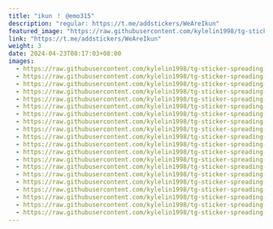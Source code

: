 ```yaml
---
title: "ikun ！ @emo315"
description: "regular: https://t.me/addstickers/WeAreIkun"
featured_image: "https://raw.githubusercontent.com/kylelin1998/tg-sticker-spreading-worldwide-images/main/img/b766b385-5111-4b57-899b-fd745c4bd0bb.jpg"
link: "https://t.me/addstickers/WeAreIkun"
weight: 3
date: 2024-04-23T08:17:03+08:00
images:
  - https://raw.githubusercontent.com/kylelin1998/tg-sticker-spreading-worldwide-images/main/img/b766b385-5111-4b57-899b-fd745c4bd0bb.jpg
  - https://raw.githubusercontent.com/kylelin1998/tg-sticker-spreading-worldwide-images/main/img/fae91eaa-fe2e-43de-942d-31e6cdbacba7.jpg
  - https://raw.githubusercontent.com/kylelin1998/tg-sticker-spreading-worldwide-images/main/img/80bc459a-2879-4f0e-898d-242cbfff2479.jpg
  - https://raw.githubusercontent.com/kylelin1998/tg-sticker-spreading-worldwide-images/main/img/7331b8b4-9492-4b00-ba22-9376f1b9dedb.jpg
  - https://raw.githubusercontent.com/kylelin1998/tg-sticker-spreading-worldwide-images/main/img/2691bf08-a6b9-4c42-859d-084bfa7eb8cf.jpg
  - https://raw.githubusercontent.com/kylelin1998/tg-sticker-spreading-worldwide-images/main/img/2fc061d5-ade9-4ec7-bce9-b87d758e3b72.jpg
  - https://raw.githubusercontent.com/kylelin1998/tg-sticker-spreading-worldwide-images/main/img/e360fead-1d62-41ae-8f6b-d74d39892eb7.jpg
  - https://raw.githubusercontent.com/kylelin1998/tg-sticker-spreading-worldwide-images/main/img/8d5afbf5-6a42-4d5f-9039-d23dfc109761.jpg
  - https://raw.githubusercontent.com/kylelin1998/tg-sticker-spreading-worldwide-images/main/img/5ed54cab-0a64-43d5-8e1b-ec7cb921d4f2.jpg
  - https://raw.githubusercontent.com/kylelin1998/tg-sticker-spreading-worldwide-images/main/img/4bc0932c-8947-4c19-af51-bc180643c6e0.jpg
  - https://raw.githubusercontent.com/kylelin1998/tg-sticker-spreading-worldwide-images/main/img/46c8d7b2-f77a-484b-8ffd-0167ffce75ab.jpg
  - https://raw.githubusercontent.com/kylelin1998/tg-sticker-spreading-worldwide-images/main/img/04bf18c8-f3e7-4998-aa14-cd3dad375d43.jpg
  - https://raw.githubusercontent.com/kylelin1998/tg-sticker-spreading-worldwide-images/main/img/e967d2a2-3d0e-4423-8605-0d77394ef207.jpg
  - https://raw.githubusercontent.com/kylelin1998/tg-sticker-spreading-worldwide-images/main/img/63a22d13-15f3-4d2a-b640-85e430f8fdd5.jpg
  - https://raw.githubusercontent.com/kylelin1998/tg-sticker-spreading-worldwide-images/main/img/ccd2d1df-6665-435d-873b-6da5ebe6c40a.jpg
  - https://raw.githubusercontent.com/kylelin1998/tg-sticker-spreading-worldwide-images/main/img/0d5dc751-e371-4bab-8890-c7446ef563be.jpg
  - https://raw.githubusercontent.com/kylelin1998/tg-sticker-spreading-worldwide-images/main/img/ad511dac-f48d-4102-9d75-9f8d51304aa6.jpg
  - https://raw.githubusercontent.com/kylelin1998/tg-sticker-spreading-worldwide-images/main/img/d399d1a6-0085-4dbc-954a-bb3ee62c69f0.jpg
  - https://raw.githubusercontent.com/kylelin1998/tg-sticker-spreading-worldwide-images/main/img/2068a5b5-066c-48b7-94d7-e03f78632719.jpg
  - https://raw.githubusercontent.com/kylelin1998/tg-sticker-spreading-worldwide-images/main/img/6f1edab1-e351-4d1c-9364-1d0df63f06fd.jpg
---
```

